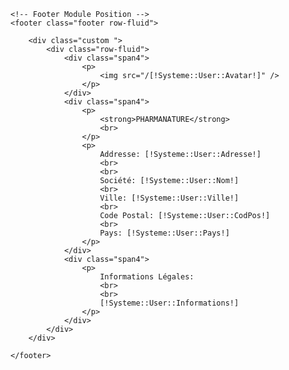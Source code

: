 	<!-- Footer Module Position -->
	<footer class="footer row-fluid">

		<div class="custom ">
			<div class="row-fluid">
				<div class="span4">
					<p>
						<img src="/[!Systeme::User::Avatar!]" />
					</p>
				</div>
				<div class="span4">
					<p>
						<strong>PHARMANATURE</strong>
						<br>
					</p>
					<p>
						Addresse: [!Systeme::User::Adresse!]
						<br>
						<br>
						Société: [!Systeme::User::Nom!]
						<br>
						Ville: [!Systeme::User::Ville!]
						<br>
						Code Postal: [!Systeme::User::CodPos!]
						<br>
						Pays: [!Systeme::User::Pays!]
					</p>
				</div>
				<div class="span4">
					<p>
						Informations Légales:
						<br>
						<br>
						[!Systeme::User::Informations!]
					</p>
				</div>
			</div>
		</div>

	</footer>
